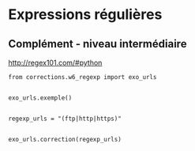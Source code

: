 
# Expressions régulières

## Complément - niveau intermédiaire

http://regex101.com/#python


    from corrections.w6_regexp import exo_urls


    exo_urls.exemple()


    regexp_urls = "(ftp|http|https)"


    exo_urls.correction(regexp_urls)
